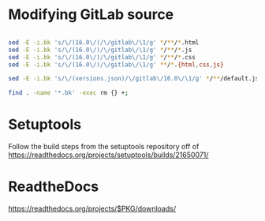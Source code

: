 

# Modifying GitLab source

```sh

sed -E -i.bk 's/\/(16.0\/)/\/gitlab\/\1/g' */**/*.html
sed -E -i.bk 's/\/(16.0\/)/\/gitlab\/\1/g' */**/*.js
sed -E -i.bk 's/\/(16.0\/)/\/gitlab\/\1/g' */**/*.css
sed -E -i.bk 's/\/(16.0\/)/\/gitlab\/\1/g' **/*.{html,css,js}

sed -E -i.bk 's/\/(versions.json)/\/gitlab\/16.0\/\1/g' */**/default.js

find . -name '*.bk' -exec rm {} +;
```

# Setuptools

Follow the build steps from the setuptools repository off of
https://readthedocs.org/projects/setuptools/builds/21650071/

# ReadtheDocs

https://readthedocs.org/projects/$PKG/downloads/

